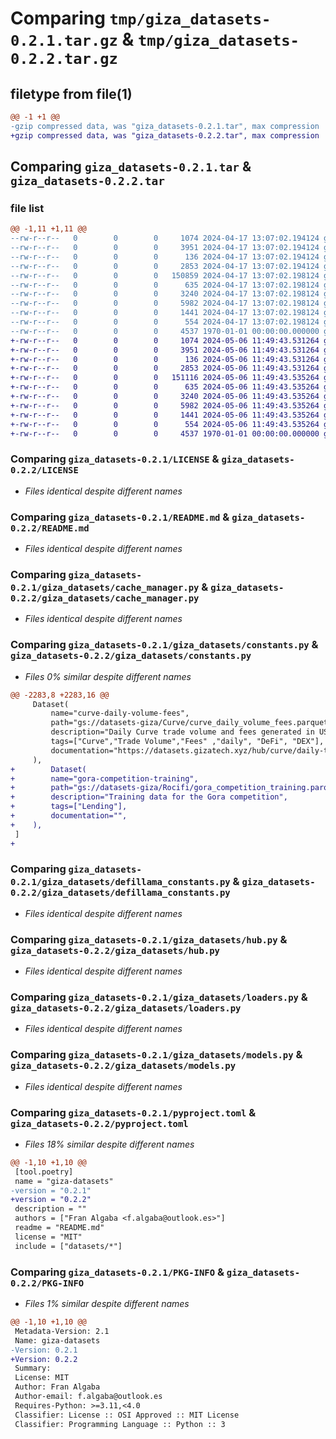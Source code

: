 # Comparing `tmp/giza_datasets-0.2.1.tar.gz` & `tmp/giza_datasets-0.2.2.tar.gz`

## filetype from file(1)

```diff
@@ -1 +1 @@
-gzip compressed data, was "giza_datasets-0.2.1.tar", max compression
+gzip compressed data, was "giza_datasets-0.2.2.tar", max compression
```

## Comparing `giza_datasets-0.2.1.tar` & `giza_datasets-0.2.2.tar`

### file list

```diff
@@ -1,11 +1,11 @@
--rw-r--r--   0        0        0     1074 2024-04-17 13:07:02.194124 giza_datasets-0.2.1/LICENSE
--rw-r--r--   0        0        0     3951 2024-04-17 13:07:02.194124 giza_datasets-0.2.1/README.md
--rw-r--r--   0        0        0      136 2024-04-17 13:07:02.194124 giza_datasets-0.2.1/giza_datasets/__init__.py
--rw-r--r--   0        0        0     2853 2024-04-17 13:07:02.194124 giza_datasets-0.2.1/giza_datasets/cache_manager.py
--rw-r--r--   0        0        0   150859 2024-04-17 13:07:02.198124 giza_datasets-0.2.1/giza_datasets/constants.py
--rw-r--r--   0        0        0      635 2024-04-17 13:07:02.198124 giza_datasets-0.2.1/giza_datasets/defillama_constants.py
--rw-r--r--   0        0        0     3240 2024-04-17 13:07:02.198124 giza_datasets-0.2.1/giza_datasets/hub.py
--rw-r--r--   0        0        0     5982 2024-04-17 13:07:02.198124 giza_datasets-0.2.1/giza_datasets/loaders.py
--rw-r--r--   0        0        0     1441 2024-04-17 13:07:02.198124 giza_datasets-0.2.1/giza_datasets/models.py
--rw-r--r--   0        0        0      554 2024-04-17 13:07:02.198124 giza_datasets-0.2.1/pyproject.toml
--rw-r--r--   0        0        0     4537 1970-01-01 00:00:00.000000 giza_datasets-0.2.1/PKG-INFO
+-rw-r--r--   0        0        0     1074 2024-05-06 11:49:43.531264 giza_datasets-0.2.2/LICENSE
+-rw-r--r--   0        0        0     3951 2024-05-06 11:49:43.531264 giza_datasets-0.2.2/README.md
+-rw-r--r--   0        0        0      136 2024-05-06 11:49:43.531264 giza_datasets-0.2.2/giza_datasets/__init__.py
+-rw-r--r--   0        0        0     2853 2024-05-06 11:49:43.531264 giza_datasets-0.2.2/giza_datasets/cache_manager.py
+-rw-r--r--   0        0        0   151116 2024-05-06 11:49:43.535264 giza_datasets-0.2.2/giza_datasets/constants.py
+-rw-r--r--   0        0        0      635 2024-05-06 11:49:43.535264 giza_datasets-0.2.2/giza_datasets/defillama_constants.py
+-rw-r--r--   0        0        0     3240 2024-05-06 11:49:43.535264 giza_datasets-0.2.2/giza_datasets/hub.py
+-rw-r--r--   0        0        0     5982 2024-05-06 11:49:43.535264 giza_datasets-0.2.2/giza_datasets/loaders.py
+-rw-r--r--   0        0        0     1441 2024-05-06 11:49:43.535264 giza_datasets-0.2.2/giza_datasets/models.py
+-rw-r--r--   0        0        0      554 2024-05-06 11:49:43.535264 giza_datasets-0.2.2/pyproject.toml
+-rw-r--r--   0        0        0     4537 1970-01-01 00:00:00.000000 giza_datasets-0.2.2/PKG-INFO
```

### Comparing `giza_datasets-0.2.1/LICENSE` & `giza_datasets-0.2.2/LICENSE`

 * *Files identical despite different names*

### Comparing `giza_datasets-0.2.1/README.md` & `giza_datasets-0.2.2/README.md`

 * *Files identical despite different names*

### Comparing `giza_datasets-0.2.1/giza_datasets/cache_manager.py` & `giza_datasets-0.2.2/giza_datasets/cache_manager.py`

 * *Files identical despite different names*

### Comparing `giza_datasets-0.2.1/giza_datasets/constants.py` & `giza_datasets-0.2.2/giza_datasets/constants.py`

 * *Files 0% similar despite different names*

```diff
@@ -2283,8 +2283,16 @@
     Dataset(
         name="curve-daily-volume-fees",
         path="gs://datasets-giza/Curve/curve_daily_volume_fees.parquet",
         description="Daily Curve trade volume and fees generated in USD, per pool",
         tags=["Curve","Trade Volume","Fees" ,"daily", "DeFi", "DEX"],
         documentation="https://datasets.gizatech.xyz/hub/curve/daily-trade-volume-and-fees",
     ),
+        Dataset(
+        name="gora-competition-training",
+        path="gs://datasets-giza/Rocifi/gora_competition_training.parquet",
+        description="Training data for the Gora competition",
+        tags=["Lending"],
+        documentation="",
+    ),
 ]
+
```

### Comparing `giza_datasets-0.2.1/giza_datasets/defillama_constants.py` & `giza_datasets-0.2.2/giza_datasets/defillama_constants.py`

 * *Files identical despite different names*

### Comparing `giza_datasets-0.2.1/giza_datasets/hub.py` & `giza_datasets-0.2.2/giza_datasets/hub.py`

 * *Files identical despite different names*

### Comparing `giza_datasets-0.2.1/giza_datasets/loaders.py` & `giza_datasets-0.2.2/giza_datasets/loaders.py`

 * *Files identical despite different names*

### Comparing `giza_datasets-0.2.1/giza_datasets/models.py` & `giza_datasets-0.2.2/giza_datasets/models.py`

 * *Files identical despite different names*

### Comparing `giza_datasets-0.2.1/pyproject.toml` & `giza_datasets-0.2.2/pyproject.toml`

 * *Files 18% similar despite different names*

```diff
@@ -1,10 +1,10 @@
 [tool.poetry]
 name = "giza-datasets"
-version = "0.2.1"
+version = "0.2.2"
 description = ""
 authors = ["Fran Algaba <f.algaba@outlook.es>"]
 readme = "README.md"
 license = "MIT"
 include = ["datasets/*"]
```

### Comparing `giza_datasets-0.2.1/PKG-INFO` & `giza_datasets-0.2.2/PKG-INFO`

 * *Files 1% similar despite different names*

```diff
@@ -1,10 +1,10 @@
 Metadata-Version: 2.1
 Name: giza-datasets
-Version: 0.2.1
+Version: 0.2.2
 Summary: 
 License: MIT
 Author: Fran Algaba
 Author-email: f.algaba@outlook.es
 Requires-Python: >=3.11,<4.0
 Classifier: License :: OSI Approved :: MIT License
 Classifier: Programming Language :: Python :: 3
```

